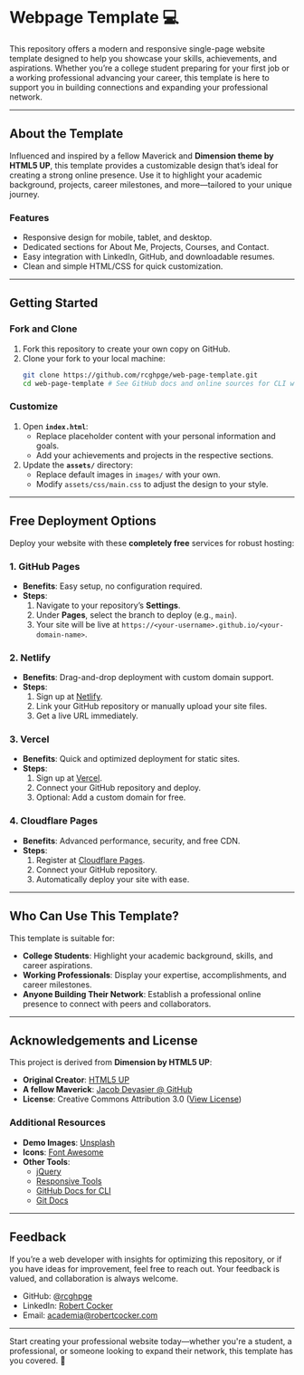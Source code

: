 # Webpage Template 💻

This repository offers a modern and responsive single-page website template designed to help you showcase your skills, achievements, and aspirations. Whether you’re a college student preparing for your first job or a working professional advancing your career, this template is here to support you in building connections and expanding your professional network.

---

## About the Template

Influenced and inspired by a fellow Maverick and **Dimension theme by HTML5 UP**, this template provides a customizable design that’s ideal for creating a strong online presence. Use it to highlight your academic background, projects, career milestones, and more—tailored to your unique journey.

### Features
- Responsive design for mobile, tablet, and desktop.
- Dedicated sections for About Me, Projects, Courses, and Contact.
- Easy integration with LinkedIn, GitHub, and downloadable resumes.
- Clean and simple HTML/CSS for quick customization.

---

## Getting Started

### Fork and Clone
1. Fork this repository to create your own copy on GitHub.
2. Clone your fork to your local machine:
   ```bash
   git clone https://github.com/rcghpge/web-page-template.git 
   cd web-page-template # See GitHub docs and online sources for CLI workflows @ the command line.
   ```
### Customize
1. Open **`index.html`**:
   - Replace placeholder content with your personal information and goals.
   - Add your achievements and projects in the respective sections.
2. Update the **`assets/`** directory:
   - Replace default images in `images/` with your own.
   - Modify `assets/css/main.css` to adjust the design to your style.

---

## Free Deployment Options

Deploy your website with these **completely free** services for robust hosting:

### **1. GitHub Pages**
- **Benefits**: Easy setup, no configuration required.
- **Steps**:
  1. Navigate to your repository’s **Settings**.
  2. Under **Pages**, select the branch to deploy (e.g., `main`).
  3. Your site will be live at `https://<your-username>.github.io/<your-domain-name>`.

### **2. Netlify**
- **Benefits**: Drag-and-drop deployment with custom domain support.
- **Steps**:
  1. Sign up at [Netlify](https://www.netlify.com).
  2. Link your GitHub repository or manually upload your site files.
  3. Get a live URL immediately.

### **3. Vercel**
- **Benefits**: Quick and optimized deployment for static sites.
- **Steps**:
  1. Sign up at [Vercel](https://vercel.com).
  2. Connect your GitHub repository and deploy.
  3. Optional: Add a custom domain for free.

### **4. Cloudflare Pages**
- **Benefits**: Advanced performance, security, and free CDN.
- **Steps**:
  1. Register at [Cloudflare Pages](https://pages.cloudflare.com).
  2. Connect your GitHub repository.
  3. Automatically deploy your site with ease.

---

## Who Can Use This Template?

This template is suitable for:
- **College Students**: Highlight your academic background, skills, and career aspirations.
- **Working Professionals**: Display your expertise, accomplishments, and career milestones.
- **Anyone Building Their Network**: Establish a professional online presence to connect with peers and collaborators.

---

## Acknowledgements and License

This project is derived from **Dimension by HTML5 UP**:
- **Original Creator**: [HTML5 UP](https://html5up.net)
- **A fellow Maverick**: [Jacob Devasier @ GitHub](https://github.com/JDevasier)
- **License**: Creative Commons Attribution 3.0 ([View License](https://html5up.net/license))

### Additional Resources
- **Demo Images**: [Unsplash](https://unsplash.com)
- **Icons**: [Font Awesome](https://fontawesome.com)
- **Other Tools**:
  - [jQuery](https://jquery.com)
  - [Responsive Tools](https://github.com/ajlkn/responsive-tools)
  - [GitHub Docs for CLI](https://docs.github.com/en)
  - [Git Docs](https://git-scm.com/doc)

---

## Feedback

If you’re a web developer with insights for optimizing this repository, or if you have ideas for improvement, feel free to reach out. Your feedback is valued, and collaboration is always welcome.

- GitHub: [@rcghpge](https://github.com/rcghpge)
- LinkedIn: [Robert Cocker](https://www.linkedin.com/in/robertcocker)
- Email: [academia@robertcocker.com](mailto:academia@robertcocker.com)

---

Start creating your professional website today—whether you're a student, a professional, or someone looking to expand their network, this template has you covered. 🚀

